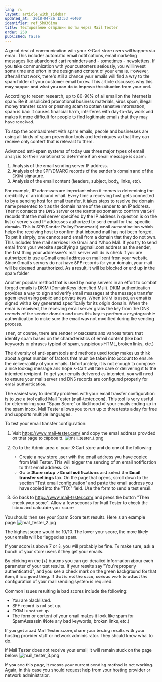 ```yaml
---
lang: ru
layout: article_with_sidebar
updated_at: '2018-04-26 13:53 +0400'
identifier: ref_5hU36ima
title: Тестирование отправки почты через Mail Tester
order: 250
published: false
---
```

A great deal of communication with your X-Cart store users will happen via email. This includes automatic email notifications, email marketing messages like abandoned cart reminders and - sometimes - newsletters. If you take communication with your customers seriously, you will invest some time and effort in the design and content of your emails. However, after all that work, there's still a chance your emails will find a way to the spam folder of your customer email boxes. This article discusses why this may happen and what you can do to improve the situation from your end.

According to recent research, up to 80-90% of all email on the Internet is spam. Be it unsolicited promotional business materials, virus spam, illegal money transfer scam or phishing scam to obtain sensitive information, spam is bad: it causes financial harm, interferes with day-to-day work and makes it more difficult for people to find legitimate emails that they may have received.

To stop the bombardment with spam emails, people and businesses are using all kinds of spam prevention tools and techniques so that they can receive only content that is relevant to them. 

Advanced anti-spam systems of today use three major types of email analysis (or their variations) to determine if an email message is spam:

1. Analysis of the email sending server IP address.
2. Analysis of the SPF/DMARC records of the sender's domain and of the DKIM signature.
3. Analysis of the email content (headers, subject, body, links, etc).

For example, IP addresses are important when it comes to determining the credibility of an inbound email. Every time a receiving host gets connected to by a sending host for email transfer, it takes steps to resolve the domain name presented to it as the domain name of the sender to an IP address. Then it contacts the DNS server of the identified domain to confirm via SPF records that the mail server specified by the IP address in question is on the list of servers and IP addresses authorized to send email for that specific domain. This is SPF(Sender Policy Framework) email authentication which helps the receiving host to confirm that inbound mail has not been forged. To put it simply, one cannot send email from a domain that they do not own. This includes free mail services like Gmail and Yahoo Mail. If you try to send email from your website specifying a @gmail.com address as the sender, the first thing your addressee's mail server will do is check if you are authorized to use a Gmail email address on mail sent from your website. Since Gmail's servers do not have SPF records for your domain, your mail will be deemed unauthorized. As a result, it will be blocked or end up in the spam folder. 

Another popular method that is used by many servers in an effort to combat forged emails is DKIM (DomainKeys Identified Mail). DKIM authentication provides a way to sign and verify email messages at the message transfer agent level using public and private keys. When DKIM is used, an email is signed with a key generated specifically for its origin domain. When the email is received, the receiving email server grabs the key from the DNS records of the sender domain and uses this key to perform a cryptographic authentication to make sure the email was not modified during the sending process.

Then, of course, there are sender IP blacklists and various filters that identify spam based on the characteristics of email content (like bad keywords or phrases typical of spam, suspicious HTML, broken links, etc.)

The diversity of anti-spam tools and methods used today makes us think about a great number of factors that must be taken into account to ensure the deliverability of your emails. Unfortunately, it is not enough to compose a nice looking message and hope X-Cart will take care of delivering it to the intended recipient. To get your emails delivered as intended, you will need to ensure your mail server and DNS records are configured properly for email authentication. 

The easiest way to identify problems with your email transfer configuration is to use a tool called Mail Tester (mail-tester.com). This tool is very useful for determining your "Spam Score" or likelihood of your emails ending up in the spam inbox.  Mail Tester allows you to run up to three tests a day for free and supports multiple languages.

To test your email transfer configuration:

   1. Visit https://www.mail-tester.com/ and copy the email address provided on that page to clipboard.
      ![mail_tester_1.png]({{site.baseurl}}/attachments/ref_1QrpKuD3/mail_tester_1.png)
   
   2. Go to the Admin area of your X-Cart store and do one of the following:

      * Create a new store user with the email address you have copied from Mail Tester. This will trigger the sending of an email notification to that email address.
      Or:
      * Go to **Store setup** > **Email notifications** and select the **Email transfer settings** tab. On the page that opens, scroll down to the section "Test email configuration" and paste the email address you have copied into the "TO:" field. Use the form to send a test email.
   
   3. Go back to https://www.mail-tester.com/ and press the button "Then check your score". Allow a few seconds for Mail Tester to check the inbox and calculate your score. 

You should then see your Spam Score test results. Here is an example page:
      ![mail_tester_2.jpg]({{site.baseurl}}/attachments/ref_1QrpKuD3/mail_tester_2.jpg)

The highest score would be 10/10. The lower your score, the more likely your emails will be flagged as spam.

If your score is above 7 or 8, you will probably be fine. To make sure, ask a bunch of your store users if they get your emails. 

By clicking on the [+] buttons you can get detailed information about each parameter of your test results.
If your results say "You're properly authenticated", and you see a check mark on the green background for that item, it is a good thing. If that is not the case, serious work to adjust the configuration of your mail sending system is required. 

Common issues resulting in bad scores include the following:
   * You are blacklisted. 
   * SPF record is not set up.
   * DKIM is not set up.
   * The form or content of your email makes it look like spam for SpamAssassin (Note any bad keywords, broken links, etc.)

If you get a bad Mail Tester score, share your testing results with your hosting provider staff or network administrator. They should know what to do. 

If Mail Tester does not receive your email, it will remain stuck on the page below:
      ![mail_tester_3.png]({{site.baseurl}}/attachments/ref_1QrpKuD3/mail_tester_3.png)

If you see this page, it means your current sending method is not working. Again, in this case you should request help from your hosting provider or network administrator.

